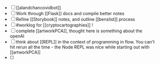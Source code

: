 - [ ] [[alandchancovidbot]] 
- [ ] Work through [[Flask]] docs and compile better notes
- [ ] Refine [[Storybook]] notes, and outline [[benslist]] process
- [ ] #worklog for [[cryptocartographies]] ! 
- [ ] complete [[artworkPCA]], thought here is something about the openAI
- [ ] think about [[REPL]] in the context of programming in flow. You can't hit rerun all the time - the Node REPL was nice while starting out with [[artworkPCA]]
- [ ] 